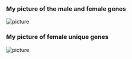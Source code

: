### My picture of the male and female genes
![picture](https://cloud.githubusercontent.com/assets/15221713/10706903/16fb9618-7998-11e5-946f-4ba151ca1c89.png)

### My picture of female unique genes
![picture](https://cloud.githubusercontent.com/assets/15221713/10706906/1cf0d93e-7998-11e5-837e-3e5350698cdd.png)

